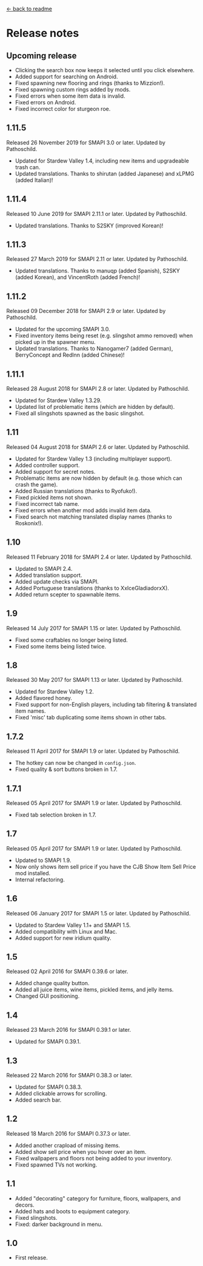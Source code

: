 [← back to readme](README.md)

# Release notes
## Upcoming release
* Clicking the search box now keeps it selected until you click elsewhere.
* Added support for searching on Android.
* Fixed spawning new flooring and rings (thanks to Mizzion!).
* Fixed spawning custom rings added by mods.
* Fixed errors when some item data is invalid.
* Fixed errors on Android.
* Fixed incorrect color for sturgeon roe.

## 1.11.5
Released 26 November 2019 for SMAPI 3.0 or later. Updated by Pathoschild.

* Updated for Stardew Valley 1.4, including new items and upgradeable trash can.
* Updated translations. Thanks to shirutan (added Japanese) and xLPMG (added Italian)!

## 1.11.4
Released 10 June 2019 for SMAPI 2.11.1 or later. Updated by Pathoschild.

* Updated translations. Thanks to S2SKY (improved Korean)!

## 1.11.3
Released 27 March 2019 for SMAPI 2.11 or later. Updated by Pathoschild.

* Updated translations. Thanks to manuqp (added Spanish), S2SKY (added Korean), and VincentRoth (added French)!

## 1.11.2
Released 09 December 2018 for SMAPI 2.9 or later. Updated by Pathoschild.

* Updated for the upcoming SMAPI 3.0.
* Fixed inventory items being reset (e.g. slingshot ammo removed) when picked up in the spawner menu.
* Updated translations. Thanks to Nanogamer7 (added German), BerryConcept and Redlnn (added Chinese)!

## 1.11.1
Released 28 August 2018 for SMAPI 2.8 or later. Updated by Pathoschild.

* Updated for Stardew Valley 1.3.29.
* Updated list of problematic items (which are hidden by default).
* Fixed all slingshots spawned as the basic slingshot.

## 1.11
Released 04 August 2018 for SMAPI 2.6 or later. Updated by Pathoschild.

* Updated for Stardew Valley 1.3 (including multiplayer support).
* Added controller support.
* Added support for secret notes.
* Problematic items are now hidden by default (e.g. those which can crash the game).
* Added Russian translations (thanks to Ryofuko!).
* Fixed pickled items not shown.
* Fixed incorrect tab name.
* Fixed errors when another mod adds invalid item data.
* Fixed search not matching translated display names (thanks to Roskonix!).

## 1.10
Released 11 February 2018 for SMAPI 2.4 or later. Updated by Pathoschild.

* Updated to SMAPI 2.4.
* Added translation support.
* Added update checks via SMAPI.
* Added Portuguese translations (thanks to XxIceGladiadorxX).
* Added return scepter to spawnable items.

## 1.9
Released 14 July 2017 for SMAPI 1.15 or later. Updated by Pathoschild.

* Fixed some craftables no longer being listed.
* Fixed some items being listed twice.

## 1.8
Released 30 May 2017 for SMAPI 1.13 or later. Updated by Pathoschild.

* Updated for Stardew Valley 1.2.
* Added flavored honey.
* Fixed support for non-English players, including tab filtering & translated item names.
* Fixed 'misc' tab duplicating some items shown in other tabs.

## 1.7.2
Released 11 April 2017 for SMAPI 1.9 or later. Updated by Pathoschild.

* The hotkey can now be changed in `config.json`.
* Fixed quality & sort buttons broken in 1.7.

## 1.7.1
Released 05 April 2017 for SMAPI 1.9 or later. Updated by Pathoschild.

* Fixed tab selection broken in 1.7.

## 1.7
Released 05 April 2017 for SMAPI 1.9 or later. Updated by Pathoschild.

* Updated to SMAPI 1.9.
* Now only shows item sell price if you have the CJB Show Item Sell Price mod installed.
* Internal refactoring.

## 1.6
Released 06 January 2017 for SMAPI 1.5 or later. Updated by Pathoschild.

* Updated to Stardew Valley 1.1+ and SMAPI 1.5.
* Added compatibility with Linux and Mac.
* Added support for new iridium quality.

## 1.5
Released 02 April 2016 for SMAPI 0.39.6 or later.

* Added change quality button.
* Added all juice items, wine items, pickled items, and jelly items.
* Changed GUI positioning.

## 1.4
Released 23 March 2016 for SMAPI 0.39.1 or later.

* Updated for SMAPI 0.39.1.

## 1.3
Released 22 March 2016 for SMAPI 0.38.3 or later.

* Updated for SMAPI 0.38.3.
* Added clickable arrows for scrolling.
* Added search bar.

## 1.2
Released 18 March 2016 for SMAPI 0.37.3 or later.

* Added another crapload of missing items.
* Added show sell price when you hover over an item.
* Fixed wallpapers and floors not being added to your inventory.
* Fixed spawned TVs not working.

## 1.1
* Added "decorating" category for furniture, floors, wallpapers, and decors.
* Added hats and boots to equipment category.
* Fixed slingshots.
* Fixed: darker background in menu.

## 1.0
* First release.
